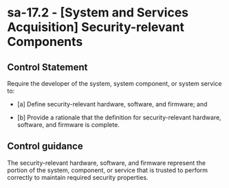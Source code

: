 # sa-17.2 - \[System and Services Acquisition\] Security-relevant Components

## Control Statement

Require the developer of the system, system component, or system service to:

- \[a\] Define security-relevant hardware, software, and firmware; and

- \[b\] Provide a rationale that the definition for security-relevant hardware, software, and firmware is complete.

## Control guidance

The security-relevant hardware, software, and firmware represent the portion of the system, component, or service that is trusted to perform correctly to maintain required security properties.
